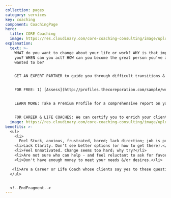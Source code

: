 ```yaml
---
collection: pages
category: services
key: coaching
component: CoachingPage
hero:
  title: CORE Coaching
  image: https://res.cloudinary.com/core-coaching-consulting/image/upload/v1596493058/pexels-pixabay-161154_uftaqi.jpg
explanation:
  text: >-
    WHAT do you want to change about your life or work? WHY is that important to
    you? WHEN can you act? HOW can you become the great person you've always
    wanted to be?


    GET AN EXPERT PARTNER to guide you through difficult transitions & remove obstacles so you can transform yourself into a powerful leader of every part of your life, work & relationships. 


    FOR FREE: 1) [Assess](http://profiles.thecoreporation.com/sample/welcome) your greatest strength and liability; 2) Career Compass Report; 3) SOS: Switch Off Stress app; 4) Instructional Videos.


    LEARN MORE: Take a Premium Profile for a comprehensive report on your strengths and weaknesses (plus specific ways to improve them).... Check out our excellent programs (Productivity, Stress, Prospering, Leading Your Life and Work \[seminar or the 3-month implementation program])...OR click the message link to ask questions &/or explore how one-on-one CORE Coaching could change your life, work & relationships, now and forever


    FOR CAREER & LIFE COACHES: We can certify you to enrich your clients with The Balancing Act's holistic processes, programs and profiles.
  image: https://res.cloudinary.com/core-coaching-consulting/image/upload/v1600816113/Coaching_cropped_ibup02.jpg
benefits: >-
  <ul>
    <li>
      Feel Stuck, anxious, frustrated, bored; lack direction; job is poor fit.</li>
    <li>Lack Clarity. Don't see better options (or how to get there).</li>
    <li>Feel Unmotivated. Change seems too hard; why try?</li>
    <li>Are not sure who can help - and feel reluctant to ask for favors.</li>
    <li>Don't have enough money to meet your needs &/or desires.</li>

   <li>Are a Career or Life Coach whose clients say yes to these questions.</li>
  </ul>


  <!--EndFragment-->
---
```

